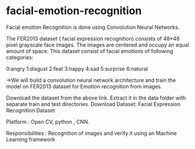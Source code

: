 # facial-emotion-recognition

Facial emotion  Recognition is done using Convolution Neural Networks.

The FER2013 dataset ( facial expression recognition) consists of 48*48 pixel grayscale face images. The images are centered and occupy an equal amount of space. This dataset consist of facial emotions of following categories:

0:angry
1:disgust
2:feat
3:happy
4:sad
5:surprise
6:natural


->We will build a convolution neural network architecture and train the model on FER2013 dataset for Emotion recognition from images.

Download the dataset from the above link. Extract it in the data folder with separate train and test directories.
Download Dataset: Facial Expression Recognition Dataset

 Platform   : Open CV, python , CNN.
 
  Responsibilities   : Recognition of images and verify it using an Machine Learning  framework
